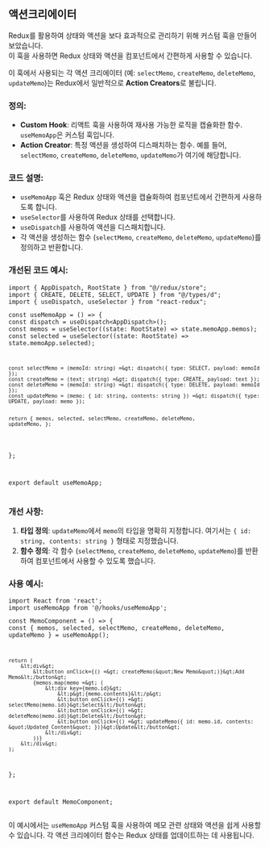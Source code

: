 <h2>액션크리에이터</h2>
<p>Redux를 활용하여 상태와 액션을 보다 효과적으로 관리하기 위해 커스텀 훅을 만들어보았습니다.<br>이 훅을 사용하면 Redux 상태와 액션을 컴포넌트에서 간편하게 사용할 수 있습니다. </p>
<p>이 훅에서 사용되는 각 액션 크리에이터 (예: <code>selectMemo</code>, <code>createMemo</code>, <code>deleteMemo</code>, <code>updateMemo</code>)는 Redux에서 일반적으로 <strong>Action Creators</strong>로 불립니다.</p>
<h3>정의:</h3>
<ul>
<li><strong>Custom Hook</strong>: 리액트 훅을 사용하여 재사용 가능한 로직을 캡슐화한 함수. <code>useMemoApp</code>은 커스텀 훅입니다.</li>
<li><strong>Action Creator</strong>: 특정 액션을 생성하여 디스패치하는 함수. 예를 들어, <code>selectMemo</code>, <code>createMemo</code>, <code>deleteMemo</code>, <code>updateMemo</code>가 여기에 해당합니다.</li>
</ul>
<h3>코드 설명:</h3>
<ul>
<li><code>useMemoApp</code> 훅은 Redux 상태와 액션을 캡슐화하여 컴포넌트에서 간편하게 사용하도록 합니다.</li>
<li><code>useSelector</code>를 사용하여 Redux 상태를 선택합니다.</li>
<li><code>useDispatch</code>를 사용하여 액션을 디스패치합니다.</li>
<li>각 액션을 생성하는 함수 (<code>selectMemo</code>, <code>createMemo</code>, <code>deleteMemo</code>, <code>updateMemo</code>)를 정의하고 반환합니다.</li>
</ul>
<h3>개선된 코드 예시:</h3>
<pre><code class="language-typescript">import { AppDispatch, RootState } from &quot;@/redux/store&quot;;
import { CREATE, DELETE, SELECT, UPDATE } from &quot;@/types/d&quot;;
import { useDispatch, useSelector } from &quot;react-redux&quot;;
<p>const useMemoApp = () =&gt; {
const dispatch = useDispatch&lt;AppDispatch&gt;();
const memos = useSelector((state: RootState) =&gt; state.memoApp.memos);
const selected = useSelector((state: RootState) =&gt; state.memoApp.selected);</p>
<pre><code>const selectMemo = (memoId: string) =&amp;gt; dispatch({ type: SELECT, payload: memoId });
const createMemo = (text: string) =&amp;gt; dispatch({ type: CREATE, payload: text });
const deleteMemo = (memoId: string) =&amp;gt; dispatch({ type: DELETE, payload: memoId });
const updateMemo = (memo: { id: string, contents: string }) =&amp;gt; dispatch({ type: UPDATE, payload: memo });

return {
    memos,
    selected,
    selectMemo,
    createMemo,
    deleteMemo,
    updateMemo,
};
</code></pre>
<p>};</p>
<p>export default useMemoApp;</code></pre></p>
<h3>개선 사항:</h3>
<ol>
<li><strong>타입 정의</strong>: <code>updateMemo</code>에서 <code>memo</code>의 타입을 명확히 지정합니다. 여기서는 <code>{ id: string, contents: string }</code> 형태로 지정했습니다.</li>
<li><strong>함수 정의</strong>: 각 함수 (<code>selectMemo</code>, <code>createMemo</code>, <code>deleteMemo</code>, <code>updateMemo</code>)를 반환하여 컴포넌트에서 사용할 수 있도록 했습니다.</li>
</ol>
<h3>사용 예시:</h3>
<pre><code class="language-typescript">import React from &#39;react&#39;;
import useMemoApp from &#39;@/hooks/useMemoApp&#39;;
<p>const MemoComponent = () =&gt; {
const { memos, selected, selectMemo, createMemo, deleteMemo, updateMemo } = useMemoApp();</p>
<pre><code>return (
    &amp;lt;div&amp;gt;
        &amp;lt;button onClick={() =&amp;gt; createMemo(&amp;quot;New Memo&amp;quot;)}&amp;gt;Add Memo&amp;lt;/button&amp;gt;
        {memos.map(memo =&amp;gt; (
            &amp;lt;div key={memo.id}&amp;gt;
                &amp;lt;p&amp;gt;{memo.contents}&amp;lt;/p&amp;gt;
                &amp;lt;button onClick={() =&amp;gt; selectMemo(memo.id)}&amp;gt;Select&amp;lt;/button&amp;gt;
                &amp;lt;button onClick={() =&amp;gt; deleteMemo(memo.id)}&amp;gt;Delete&amp;lt;/button&amp;gt;
                &amp;lt;button onClick={() =&amp;gt; updateMemo({ id: memo.id, contents: &amp;quot;Updated Content&amp;quot; })}&amp;gt;Update&amp;lt;/button&amp;gt;
            &amp;lt;/div&amp;gt;
        ))}
    &amp;lt;/div&amp;gt;
);
</code></pre>
<p>};</p>
<p>export default MemoComponent;</code></pre></p>
<p>이 예시에서는 <code>useMemoApp</code> 커스텀 훅을 사용하여 메모 관련 상태와 액션을 쉽게 사용할 수 있습니다. 각 액션 크리에이터 함수는 Redux 상태를 업데이트하는 데 사용됩니다.</p>